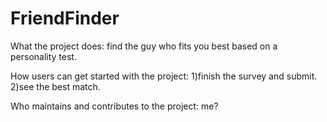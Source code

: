 # FriendFinder

What the project does:
find the guy who fits you best based on a personality test.

How users can get started with the project:
1)finish the survey and submit.
2)see the best match.

Who maintains and contributes to the project:
me?
